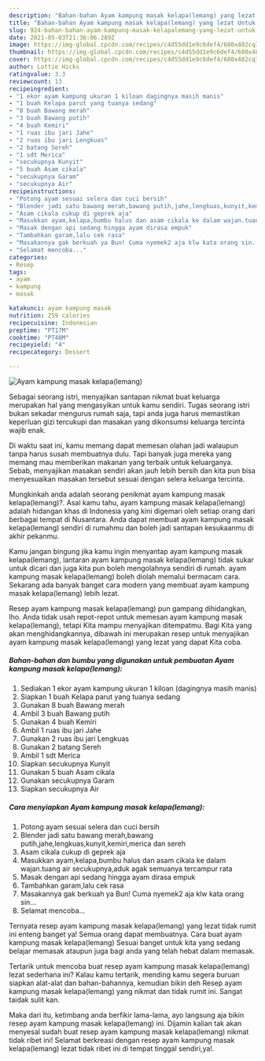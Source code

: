 ```yaml
---
description: "Bahan-bahan Ayam kampung masak kelapa(lemang) yang lezat Untuk Jualan"
title: "Bahan-bahan Ayam kampung masak kelapa(lemang) yang lezat Untuk Jualan"
slug: 924-bahan-bahan-ayam-kampung-masak-kelapalemang-yang-lezat-untuk-jualan
date: 2021-05-03T21:36:06.289Z
image: https://img-global.cpcdn.com/recipes/c4d55dd1e9c6def4/680x482cq70/ayam-kampung-masak-kelapalemang-foto-resep-utama.jpg
thumbnail: https://img-global.cpcdn.com/recipes/c4d55dd1e9c6def4/680x482cq70/ayam-kampung-masak-kelapalemang-foto-resep-utama.jpg
cover: https://img-global.cpcdn.com/recipes/c4d55dd1e9c6def4/680x482cq70/ayam-kampung-masak-kelapalemang-foto-resep-utama.jpg
author: Lottie Hicks
ratingvalue: 3.3
reviewcount: 13
recipeingredient:
- "1 ekor ayam kampung ukuran 1 kiloan dagingnya masih manis"
- "1 buah Kelapa parut yang tuanya sedang"
- "8 buah Bawang merah"
- "3 buah Bawang putih"
- "4 buah Kemiri"
- "1 ruas ibu jari Jahe"
- "2 ruas ibu jari Lengkuas"
- "2 batang Sereh"
- "1 sdt Merica"
- "secukupnya Kunyit"
- "5 buah Asam cikala"
- "secukupnya Garam"
- "secukupnya Air"
recipeinstructions:
- "Potong ayam sesuai selera dan cuci bersih"
- "Blender jadi satu bawang merah,bawang putih,jahe,lengkuas,kunyit,kemiri,merica dan sereh"
- "Asam cikala cukup di geprek aja"
- "Masukkan ayam,kelapa,bumbu halus dan asam cikala ke dalam wajan.tuang air secukupnya,aduk agak semuanya tercampur rata"
- "Masak dengan api sedang hingga ayam dirasa empuk"
- "Tambahkan garam,lalu cek rasa"
- "Masakannya gak berkuah ya Bun! Cuma nyemek2 aja klw kata orang sin..."
- "Selamat mencoba..."
categories:
- Resep
tags:
- ayam
- kampung
- masak

katakunci: ayam kampung masak 
nutrition: 259 calories
recipecuisine: Indonesian
preptime: "PT17M"
cooktime: "PT40M"
recipeyield: "4"
recipecategory: Dessert

---
```



![Ayam kampung masak kelapa(lemang)](https://img-global.cpcdn.com/recipes/c4d55dd1e9c6def4/680x482cq70/ayam-kampung-masak-kelapalemang-foto-resep-utama.jpg)

Sebagai seorang istri, menyajikan santapan nikmat buat keluarga merupakan hal yang mengasyikan untuk kamu sendiri. Tugas seorang istri bukan sekadar mengurus rumah saja, tapi anda juga harus memastikan keperluan gizi tercukupi dan masakan yang dikonsumsi keluarga tercinta wajib enak.

Di waktu  saat ini, kamu memang dapat memesan olahan jadi walaupun tanpa harus susah membuatnya dulu. Tapi banyak juga mereka yang memang mau memberikan makanan yang terbaik untuk keluarganya. Sebab, menyajikan masakan sendiri akan jauh lebih bersih dan kita pun bisa menyesuaikan masakan tersebut sesuai dengan selera keluarga tercinta. 



Mungkinkah anda adalah seorang penikmat ayam kampung masak kelapa(lemang)?. Asal kamu tahu, ayam kampung masak kelapa(lemang) adalah hidangan khas di Indonesia yang kini digemari oleh setiap orang dari berbagai tempat di Nusantara. Anda dapat membuat ayam kampung masak kelapa(lemang) sendiri di rumahmu dan boleh jadi santapan kesukaanmu di akhir pekanmu.

Kamu jangan bingung jika kamu ingin menyantap ayam kampung masak kelapa(lemang), lantaran ayam kampung masak kelapa(lemang) tidak sukar untuk dicari dan juga kita pun boleh mengolahnya sendiri di rumah. ayam kampung masak kelapa(lemang) boleh diolah memalui bermacam cara. Sekarang ada banyak banget cara modern yang membuat ayam kampung masak kelapa(lemang) lebih lezat.

Resep ayam kampung masak kelapa(lemang) pun gampang dihidangkan, lho. Anda tidak usah repot-repot untuk memesan ayam kampung masak kelapa(lemang), tetapi Kita mampu menyajikan ditempatmu. Bagi Kita yang akan menghidangkannya, dibawah ini merupakan resep untuk menyajikan ayam kampung masak kelapa(lemang) yang lezat yang dapat Kita coba.

<!--inarticleads1-->

##### Bahan-bahan dan bumbu yang digunakan untuk pembuatan Ayam kampung masak kelapa(lemang):

1. Sediakan 1 ekor ayam kampung ukuran 1 kiloan (dagingnya masih manis)
1. Siapkan 1 buah Kelapa parut yang tuanya sedang
1. Gunakan 8 buah Bawang merah
1. Ambil 3 buah Bawang putih
1. Gunakan 4 buah Kemiri
1. Ambil 1 ruas ibu jari Jahe
1. Gunakan 2 ruas ibu jari Lengkuas
1. Gunakan 2 batang Sereh
1. Ambil 1 sdt Merica
1. Siapkan secukupnya Kunyit
1. Gunakan 5 buah Asam cikala
1. Gunakan secukupnya Garam
1. Siapkan secukupnya Air




<!--inarticleads2-->

##### Cara menyiapkan Ayam kampung masak kelapa(lemang):

1. Potong ayam sesuai selera dan cuci bersih
1. Blender jadi satu bawang merah,bawang putih,jahe,lengkuas,kunyit,kemiri,merica dan sereh
1. Asam cikala cukup di geprek aja
1. Masukkan ayam,kelapa,bumbu halus dan asam cikala ke dalam wajan.tuang air secukupnya,aduk agak semuanya tercampur rata
1. Masak dengan api sedang hingga ayam dirasa empuk
1. Tambahkan garam,lalu cek rasa
1. Masakannya gak berkuah ya Bun! Cuma nyemek2 aja klw kata orang sin...
1. Selamat mencoba...




Ternyata resep ayam kampung masak kelapa(lemang) yang lezat tidak rumit ini enteng banget ya! Semua orang dapat membuatnya. Cara buat ayam kampung masak kelapa(lemang) Sesuai banget untuk kita yang sedang belajar memasak ataupun juga bagi anda yang telah hebat dalam memasak.

Tertarik untuk mencoba buat resep ayam kampung masak kelapa(lemang) lezat sederhana ini? Kalau kamu tertarik, mending kamu segera buruan siapkan alat-alat dan bahan-bahannya, kemudian bikin deh Resep ayam kampung masak kelapa(lemang) yang nikmat dan tidak rumit ini. Sangat taidak sulit kan. 

Maka dari itu, ketimbang anda berfikir lama-lama, ayo langsung aja bikin resep ayam kampung masak kelapa(lemang) ini. Dijamin kalian tak akan menyesal sudah buat resep ayam kampung masak kelapa(lemang) nikmat tidak ribet ini! Selamat berkreasi dengan resep ayam kampung masak kelapa(lemang) lezat tidak ribet ini di tempat tinggal sendiri,ya!.

